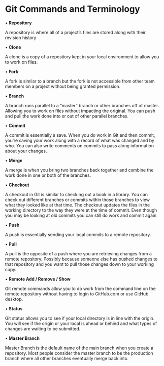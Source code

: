 # Git Commands and Terminology

•	**Repository**

A repository is where all of a project’s files are stored along with their revision history

•	**Clone**

A clone is a copy of a repository kept in your local environment to allow you to work on files.

•	**Fork**

A fork is similar to a branch but the fork is not accessible from other team members on a project without being granted permission.

•	**Branch**

A branch runs parallel to a “master” branch or other branches off of master. Allowing you to work on files without impacting the original. You can push and pull the work done into or out of other parallel branches.

•	**Commit**

A commit is essentially a save. When you do work in Git and then commit, you’re saving your work along with a record of what was changed and by who. You can also write comments on commits to pass along information about your changes.

•	**Merge**

A merge is when you bring two branches back together and combine the work done in one or both of the branches.

•	**Checkout**

A checkout in Git is similar to checking out a book in a library. You can check out different branches or commits within those branches to view what they looked like at that time. The checkout updates the files in the working directory to the way they were at the time of commit. Even though you may be looking at old commits you can still do work and commit again.

•	**Push**

A push is essentially sending your local commits to a remote repository.

•	**Pull**

A pull is the opposite of a push where you are retrieving changes from a remote repository. Possibly because someone else has pushed changes to that repository and you want to pull those changes down to your working copy.

•	**Remote Add / Remove / Show**

Git remote commands allow you to do work from the command line on the remote repository without having to login to GitHub.com or use GitHub desktop.

•	**Status**

Git status allows you to see if your local directory is in line with the origin. You will see if the origin or your local is ahead or behind and what types of changes are waiting to be submitted.

•	**Master Branch**

Master Branch is the default name of the main branch when you create a repository.  Most people consider the master branch to be the production branch where all other branches eventually merge back into.
